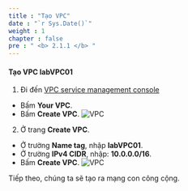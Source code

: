 ```yaml
---
title : "Tạo VPC"
date : "`r Sys.Date()`"
weight : 1
chapter : false
pre : " <b> 2.1.1 </b> "
---
```


#### Tạo VPC **labVPC01**
1. Đi đến [VPC service management console](https://console.aws.amazon.com/vpc/home)
  - Bấm **Your VPC**.
  - Bấm **Create VPC**.
  ![VPC](/images/2.prerequisite/ws01-createvpc01.png)

2. Ở trang **Create VPC**.
  - Ở trường **Name tag**, nhập **labVPC01**.
  - Ở trường **IPv4 CIDR**, nhập: **10.0.0.0/16**.
  - Bấm **Create VPC**.
  ![VPC](/images/2.prerequisite/ws01-createvpc02.png)

Tiếp theo, chúng ta sẽ tạo ra mạng con công cộng.